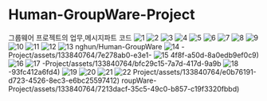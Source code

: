 # Human-GroupWare-Project
그룹웨어 프로젝트의 업무,메시지파트 코드
![1](https://github.com/Pjenonghun/Human-GroupWare-Project/assets/133840764/9b639bdc-4d23-4cb7-a3b1-ddd64a862e0d)
![2](https://github.com/Pjenonghun/Human-GroupWare-Project/assets/133840764/f0ca66a1-4d3d-4ad6-945c-379d88301045)
![3](https://github.com/Pjenonghun/Human-GroupWare-Project/assets/133840764/5b81409f-b1ab-4c4f-97e7-918d504e555b)
![4](https://github.com/Pjenonghun/Human-GroupWare-Project/assets/133840764/1ad97553-ec1a-4b46-8f29-ce297611793f)
![5](https://github.com/Pjenonghun/Human-GroupWare-Project/assets/133840764/1d339f22-7868-4b85-a6e1-f526fefc66ee)
![6](https://github.com/Pjenonghun/Human-GroupWare-Project/assets/133840764/8ea8f234-272b-4bc1-8f86-dd6325eff14d)
![7](https://github.com/Pjenonghun/Human-GroupWare-Project/assets/133840764/9eb78d6e-3df0-4af8-a5da-1cc116c96d73)
![8](https://github.com/Pjenonghun/Human-GroupWare-Project/assets/133840764/cc19b9f8-adb3-4c59-b934-9cb1c0b1b6e8)
![9](https://github.com/Pjenonghun/Human-GroupWare-Project/assets/133840764/0644352c-0a8e-4dd2-aed4-81bd5e86245e)
![10](https://github.com/Pjenonghun/Human-GroupWare-Project/assets/133840764/5b730457-770f-4034-bf34-6dd0d78ef574)
![11](https://github.com/Pjenonghun/Human-GroupWare-Project/assets/133840764/e433be41-e9e5-405e-b609-1c5c7e346423)
![12](https://github.com/Pjenonghun/Human-GroupWare-Project/assets/133840764/007aa951-56a0-43c1-a467-2ff1bce0d6af)
![13](https://github.com/Pjenonghun/Human-GroupWare-Project/assets/133840764/6c8afb6d-c089-41a9-998f-0dd8ca2b928d)
nghun/Human-GroupWare
![14](https://github.com/Pjenonghun/Human-GroupWare-Project/assets/133840764/19c57bf7-fa03-4f11-930d-391ae364359a)
-Project/assets/133840764/7e278ab0-e3e1-
![15](https://github.com/Pjenonghun/Human-GroupWare-Project/assets/133840764/b52855c9-e47e-487f-9a03-9a6855595ea7)
4f8f-a50d-8a0edb9ef0c9)
![16](https://github.com/Pjenonghun/Human-GroupWare-Project/assets/133840764/da956fba-0dbc-431d-9c71-088853c3ae0c)
![17](https://github.com/Pjenonghun/Human-GroupWare-Project/assets/133840764/fb0f4238-6a4d-481a-96ef-72d9d3875f24)
-Project/assets/133840764/bfc29c15-7a7d-417d-9a9b
![18](https://github.com/Pjenonghun/Human-GroupWare-Project/assets/133840764/03c46c57-a944-4518-92af-13c8e19f1799)
-93fc412a6fd4)
![19](https://github.com/Pjenonghun/Human-GroupWare-Project/assets/133840764/9ac528f3-b121-497a-aca3-0785c35a023d)
![20](https://github.com/Pjenonghun/Human-GroupWare-Project/assets/133840764/196cace1-a27a-4dc6-a298-e341a617ea3b)
![21](https://github.com/Pjenonghun/Human-GroupWare-Project/assets/133840764/5d9126a6-a72e-40fb-b23a-4cbe8fc75304)
![22](https://github.com/Pjenonghun/Human-GroupWare-Project/assets/133840764/907aa4f0-816e-4c95-99a5-b23f0ecdb96a)
Project/assets/133840764/e0b76191-d723-4526-8ec3-e6bc25597412)
roupWare-Project/assets/133840764/7213dacf-35c5-49c0-b857-c19f3320fbbd)

